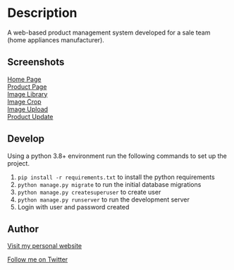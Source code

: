 # Description

A web-based product management system developed for a sale team (home appliances manufacturer).



## Screenshots

[Home Page](./screenshots/home.png) \
[Product Page](./screenshots/products.png) \
[Image Library](./screenshots/image-library.png) \
[Image Crop](./screenshots/crop.png) \
[Image Upload](./screenshots/image-upload.png) \
[Product Update](./screenshots/update-product.png)


## Develop

Using a python 3.8+ environment run the following commands to set up the project.

1. `pip install -r requirements.txt` to install the python requirements
2. `python manage.py migrate` to run the initial database migrations
3. `python manage.py createsuperuser` to create user
4. `python manage.py runserver` to run the development server
5. Login with user and password created


## Author

[Visit my personal website](https://patzhong.com/)

[Follow me on Twitter](https://twitter.com/pat_zhong)
